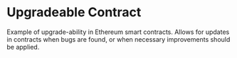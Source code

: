 # Upgradeable Contract
Example of upgrade-ability in Ethereum smart contracts. Allows for updates in contracts when bugs are found, or when necessary improvements should be applied.

